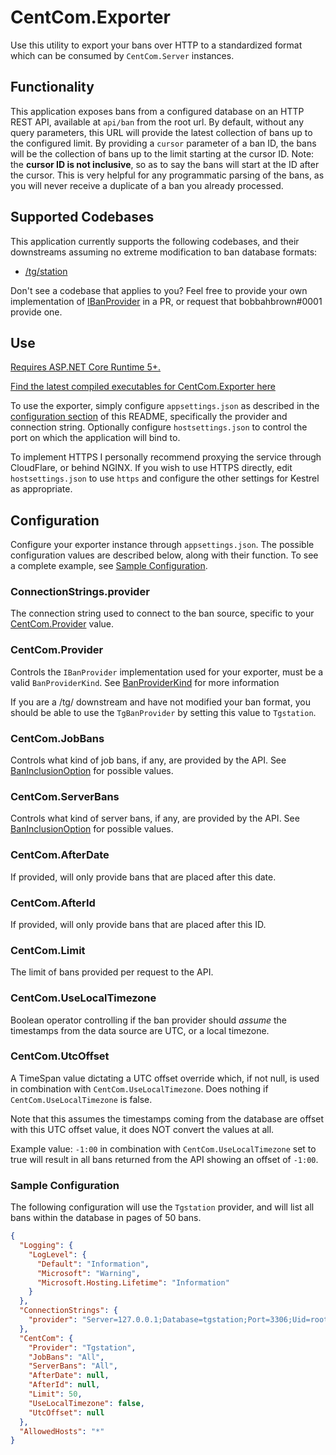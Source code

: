 # CentCom.Exporter

Use this utility to export your bans over HTTP to a standardized format which can be consumed by ``CentCom.Server``
instances.

## Functionality

This application exposes bans from a configured database on an HTTP REST API, available at ``api/ban`` from the root
url. By default, without any query parameters, this URL will provide the latest collection of bans up to the configured
limit. By providing a ``cursor`` parameter of a ban ID, the bans will be the collection of bans up to the limit starting
at the cursor ID. Note: the **cursor ID is not inclusive**, so as to say the bans will start at the ID after the cursor.
This is very helpful for any programmatic parsing of the bans, as you will never receive a duplicate of a ban you
already processed.

## Supported Codebases

This application currently supports the following codebases, and their downstreams assuming no extreme modification to
ban database formats:

- [/tg/station](Data/Providers/TgBanProvider.cs)

Don't see a codebase that applies to you? Feel free to provide your own implementation
of [IBanProvider](Data/Providers/IBanProvider.cs) in a PR, or request that bobbahbrown#0001 provide one.

## Use

[Requires ASP.NET Core Runtime 5+.](https://dotnet.microsoft.com/download/dotnet/5.0)

[Find the latest compiled executables for CentCom.Exporter here](https://github.com/bobbahbrown/CentCom/releases/latest)

To use the exporter, simply configure ``appsettings.json`` as described in the [configuration section](#configuration)
of this README, specifically the provider and connection string. Optionally configure ``hostsettings.json`` to control
the port on which the application will bind to.

To implement HTTPS I personally recommend proxying the service through CloudFlare, or behind NGINX. If you wish to use
HTTPS directly, edit ``hostsettings.json`` to use ``https`` and configure the other settings for Kestrel as appropriate.

## Configuration

Configure your exporter instance through ``appsettings.json``. The possible configuration values are described below,
along with their function. To see a complete example, see [Sample Configuration](#sample-configuration).

### ConnectionStrings.provider

The connection string used to connect to the ban source, specific to your [CentCom.Provider](#centcomprovider) value.

### CentCom.Provider

Controls the ``IBanProvider`` implementation used for your exporter, must be a valid ``BanProviderKind``.
See [BanProviderKind](Configuration/BanProviderKind.cs) for more information

If you are a /tg/ downstream and have not modified your ban format, you should be able to use the ``TgBanProvider`` by
setting this value to ``Tgstation``.

### CentCom.JobBans

Controls what kind of job bans, if any, are provided by the API.
See [BanInclusionOption](Configuration/BanInclusionOption.cs) for possible values.

### CentCom.ServerBans

Controls what kind of server bans, if any, are provided by the API.
See [BanInclusionOption](Configuration/BanInclusionOption.cs) for possible values.

### CentCom.AfterDate

If provided, will only provide bans that are placed after this date.

### CentCom.AfterId

If provided, will only provide bans that are placed after this ID.

### CentCom.Limit

The limit of bans provided per request to the API.

### CentCom.UseLocalTimezone

Boolean operator controlling if the ban provider should *assume* the timestamps from the data source are UTC, or a local
timezone.

### CentCom.UtcOffset

A TimeSpan value dictating a UTC offset override which, if not null, is used in combination
with ``CentCom.UseLocalTimezone``. Does nothing if ``CentCom.UseLocalTimezone`` is false.

Note that this assumes the timestamps coming from the database are offset with this UTC offset value, it does NOT
convert the values at all.

Example value: ``-1:00`` in combination with ``CentCom.UseLocalTimezone`` set to true will result in all bans returned
from the API showing an offset of ``-1:00``.

### Sample Configuration

The following configuration will use the ``Tgstation`` provider, and will list all bans within the database in pages of
50 bans.

```json
{
  "Logging": {
    "LogLevel": {
      "Default": "Information",
      "Microsoft": "Warning",
      "Microsoft.Hosting.Lifetime": "Information"
    }
  },
  "ConnectionStrings": {
    "provider": "Server=127.0.0.1;Database=tgstation;Port=3306;Uid=root;Pwd=your-password-here;"
  },
  "CentCom": {
    "Provider": "Tgstation",
    "JobBans": "All",
    "ServerBans": "All",
    "AfterDate": null,
    "AfterId": null,
    "Limit": 50,
    "UseLocalTimezone": false,
    "UtcOffset": null
  },
  "AllowedHosts": "*"
}
```